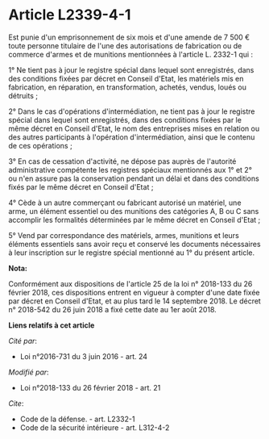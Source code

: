 # Article L2339-4-1

Est punie d'un emprisonnement de six mois et d'une amende de 7 500 € toute personne titulaire de l'une des autorisations de
fabrication ou de commerce d'armes et de munitions mentionnées à l'article L. 2332-1 qui :

1° Ne tient pas à jour le registre spécial dans lequel sont enregistrés, dans des conditions fixées par décret en Conseil
d'Etat, les matériels mis en fabrication, en réparation, en transformation, achetés, vendus, loués ou détruits ;

2° Dans le cas d'opérations d'intermédiation, ne tient pas à jour le registre spécial dans lequel sont enregistrés, dans des
conditions fixées par le même décret en Conseil d'Etat, le nom des entreprises mises en relation ou des autres participants à
l'opération d'intermédiation, ainsi que le contenu de ces opérations ;

3° En cas de cessation d'activité, ne dépose pas auprès de l'autorité administrative compétente les registres spéciaux
mentionnés aux 1° et 2° ou n'en assure pas la conservation pendant un délai et dans des conditions fixés par le même décret
en Conseil d'Etat ;

4° Cède à un autre commerçant ou fabricant autorisé un matériel, une arme, un élément essentiel ou des munitions des
catégories A, B ou C sans accomplir les formalités déterminées par le même décret en Conseil d'Etat ;

5° Vend par correspondance des matériels, armes, munitions et leurs éléments essentiels sans avoir reçu et conservé les
documents nécessaires à leur inscription sur le registre spécial mentionné au 1° du présent article.

**Nota:**

Conformément aux dispositions de l'article 25 de la loi n° 2018-133 du 26 février 2018, ces dispositions entrent en vigueur à
compter d'une date fixée par décret en Conseil d'Etat, et au plus tard le 14 septembre 2018. Le décret n° 2018-542 du 26 juin
2018 a fixé cette date au 1er août 2018.

**Liens relatifs à cet article**

_Cité par_:

  - Loi n°2016-731 du 3 juin 2016 - art. 24

_Modifié par_:

  - Loi n°2018-133 du 26 février 2018 - art. 21

_Cite_:

  - Code de la défense. - art. L2332-1
  - Code de la sécurité intérieure - art. L312-4-2
